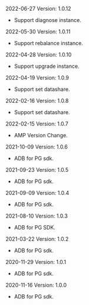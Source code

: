 2022-06-27 Version: 1.0.12
- Support diagnose instance.

2022-05-30 Version: 1.0.11
- Support rebalance instance.

2022-04-28 Version: 1.0.10
- Support upgrade instance.

2022-04-19 Version: 1.0.9
- Support set datashare.

2022-02-16 Version: 1.0.8
- Support set datashare.

2022-02-15 Version: 1.0.7
- AMP Version Change.

2021-10-09 Version: 1.0.6
- ADB for PG sdk.

2021-09-23 Version: 1.0.5
- ADB for PG sdk.

2021-09-09 Version: 1.0.4
- ADB for PG sdk.

2021-08-10 Version: 1.0.3
- ADB for PG SDK.

2021-03-22 Version: 1.0.2
- ADB for PG sdk.

2020-11-29 Version: 1.0.1
- ADB for PG sdk.

2020-11-16 Version: 1.0.0
- ADB for PG sdk.

